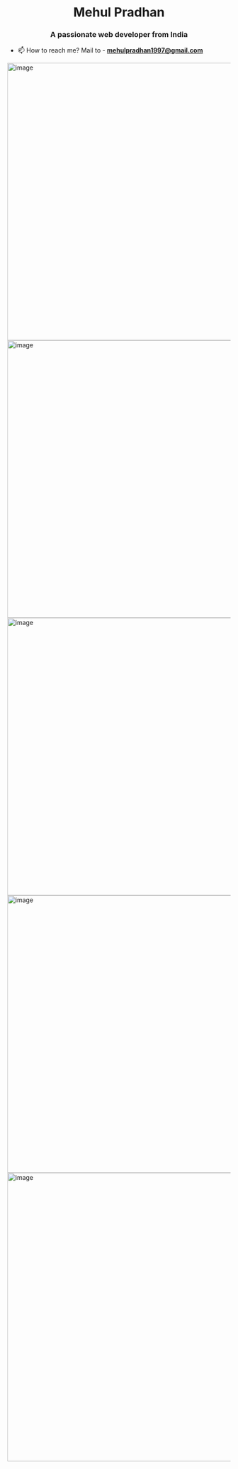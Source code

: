 <h1 align="center">Mehul Pradhan</h1>
<h3 align="center">A passionate web developer from India</h3>

- 📫 How to reach me?
Mail to -  **mehulpradhan1997@gmail.com**

<img width="625" alt="image" src="https://github.com/mehul1997/mehul1997/assets/48156537/ac19d768-71a4-44fb-a6fe-4923f23939e3">
<br/>

<img width="625" alt="image" src="https://github.com/mehul1997/mehul1997/assets/48156537/6cd29f13-3f0b-4f6c-bcd4-b7ff2d6e8acf">
<br/>

<img width="625" alt="image" src="https://github.com/mehul1997/mehul1997/assets/48156537/569648d3-0df8-4673-b81e-a39c70f701db">
<br/>

<img width="625" alt="image" src="https://github.com/mehul1997/mehul1997/assets/48156537/0383e1af-f11e-4710-97ab-cacb3bd82355">
<br/>

<img width="650" alt="image" src="https://github.com/mehul1997/mehul1997/assets/48156537/30a48c5e-b582-4d8f-aefa-718d1c39f812">




